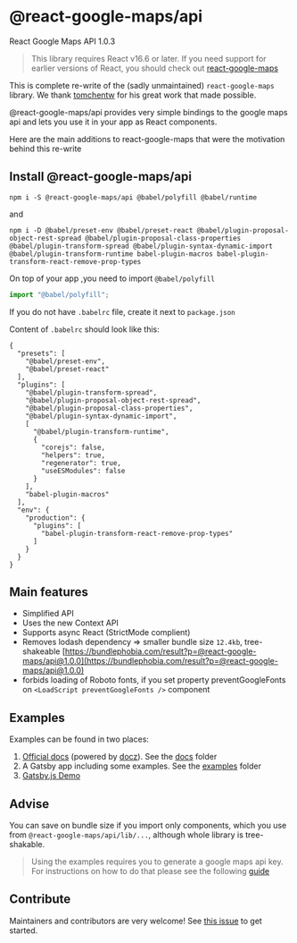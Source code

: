 # @react-google-maps/api

React Google Maps API 1.0.3

> This library requires React v16.6 or later. If you need support for earlier versions of React, you should check out [react-google-maps](https://github.com/tomchentw/react-google-maps)

This is complete re-write of the (sadly unmaintained) ```react-google-maps``` library. We thank [tomchentw](https://github.com/tomchentw/) for his great work that made possible.

@react-google-maps/api provides very simple bindings to the google maps api and lets you use it in your app as React components.

Here are the main additions to react-google-maps that were the motivation behind this re-write

## Install @react-google-maps/api

```#!/bin/bash
npm i -S @react-google-maps/api @babel/polyfill @babel/runtime
```

and

```#!/bin/bash
npm i -D @babel/preset-env @babel/preset-react @babel/plugin-proposal-object-rest-spread @babel/plugin-proposal-class-properties @babel/plugin-transform-spread @babel/plugin-syntax-dynamic-import @babel/plugin-transform-runtime babel-plugin-macros babel-plugin-transform-react-remove-prop-types
```

On top of your app ,you need to import `@babel/polyfill`

```javascript
import "@babel/polyfill";
```

If you do not have `.babelrc` file, create it next to `package.json`

Content of `.babelrc` should look like this:

```.babelrc
{
  "presets": [
    "@babel/preset-env",
    "@babel/preset-react"
  ],
  "plugins": [
    "@babel/plugin-transform-spread",
    "@babel/plugin-proposal-object-rest-spread",
    "@babel/plugin-proposal-class-properties",
    "@babel/plugin-syntax-dynamic-import",
    [
      "@babel/plugin-transform-runtime",
      {
        "corejs": false,
        "helpers": true,
        "regenerator": true,
        "useESModules": false
      }
    ],
    "babel-plugin-macros"
  ],
  "env": {
    "production": {
      "plugins": [
        "babel-plugin-transform-react-remove-prop-types"
      ]
    }
  }
}
```

## Main features

- Simplified API
- Uses the new Context API
- Supports async React (StrictMode complient)
- Removes lodash dependency =>
  smaller bundle size `12.4kb`, tree-shakeable [https://bundlephobia.com/result?p=@react-google-maps/api@1.0.0](https://bundlephobia.com/result?p=@react-google-maps/api@1.0.0)
- forbids loading of Roboto fonts, if you set property preventGoogleFonts on `<LoadScript preventGoogleFonts />` component

## Examples

Examples can be found in two places:

1. [Official docs](https://react-google-maps-api.netlify.com) (powered by [docz](https://github.com/pedronauck/docz)). See the [docs](https://github.com/JustFly1984/react-google-maps-api/tree/master/src/docs) folder
2. A Gatsby app including some examples. See the [examples](https://github.com/JustFly1984/react-google-maps-api/tree/master/examples/react-google-maps-api-gatsby/src/examples) folder
3. [Gatsby.js Demo](https://react-google-maps-api-gatsby-demo.netlify.com/)

## Advise

You can save on bundle size if you import only components, which you use from `@react-google-maps/api/lib/...`, although whole library is tree-shakable.

> Using the examples requires you to generate a google maps api key. For instructions on how to do that please see the following [guide](https://developers.google.com/maps/documentation/embed/get-api-key)

## Contribute

Maintainers and contributors are very welcome! See [this issue](https://github.com/JustFly1984/react-google-maps-api/issues/18) to get started.

